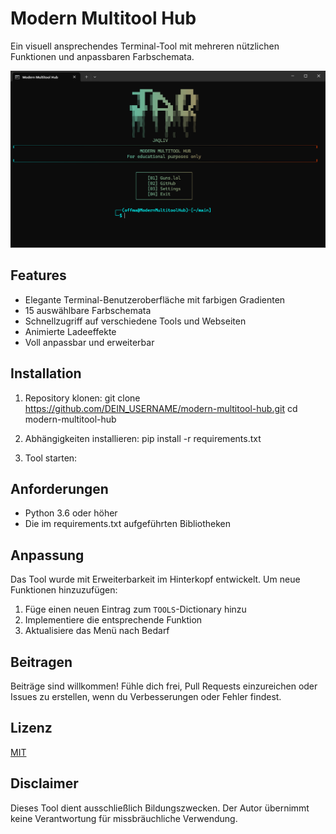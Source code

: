 # Modern Multitool Hub

Ein visuell ansprechendes Terminal-Tool mit mehreren nützlichen Funktionen und anpassbaren Farbschemata.

![Modern Multitool Hub Screenshot](screenshot.png)

## Features

- Elegante Terminal-Benutzeroberfläche mit farbigen Gradienten
- 15 auswählbare Farbschemata
- Schnellzugriff auf verschiedene Tools und Webseiten
- Animierte Ladeeffekte
- Voll anpassbar und erweiterbar

## Installation

1. Repository klonen:
git clone https://github.com/DEIN_USERNAME/modern-multitool-hub.git
cd modern-multitool-hub

2. Abhängigkeiten installieren:
pip install -r requirements.txt

3. Tool starten:

## Anforderungen

- Python 3.6 oder höher
- Die im requirements.txt aufgeführten Bibliotheken

## Anpassung

Das Tool wurde mit Erweiterbarkeit im Hinterkopf entwickelt. Um neue Funktionen hinzuzufügen:

1. Füge einen neuen Eintrag zum `TOOLS`-Dictionary hinzu
2. Implementiere die entsprechende Funktion
3. Aktualisiere das Menü nach Bedarf

## Beitragen

Beiträge sind willkommen! Fühle dich frei, Pull Requests einzureichen oder Issues zu erstellen, wenn du Verbesserungen oder Fehler findest.

## Lizenz

[MIT](LICENSE)

## Disclaimer

Dieses Tool dient ausschließlich Bildungszwecken. Der Autor übernimmt keine Verantwortung für missbräuchliche Verwendung.